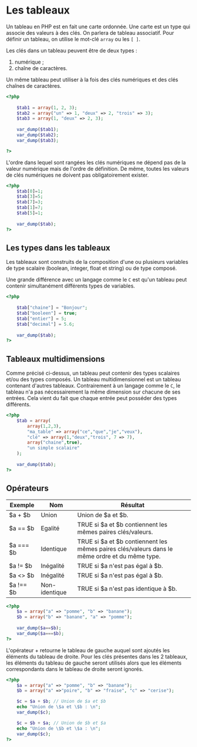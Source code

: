 # Les tableaux

Un tableau en PHP est en fait une carte ordonnée. Une carte est un type qui associe des valeurs à des clés. On parlera de tableau associatif. Pour définir un tableau, on utilise le mot-clé `array` ou les `[ ]`. 

Les clés dans un tableau peuvent être de deux types :
1. numérique ;
2. chaîne de caractères.

Un même tableau peut utiliser à la fois des clés numériques et des clés chaînes de caractères.

```php runnable
<?php
	
	$tab1 = array(1, 2, 3);
	$tab2 = array("un" => 1, "deux" => 2, "trois" => 3);
	$tab3 = array(1, "deux" => 2, 3);
	
	var_dump($tab1);
	var_dump($tab2);
	var_dump($tab3);

?>
```

L'ordre dans lequel sont rangées les clés numériques ne dépend pas de la valeur numérique mais de l'ordre de définition. De même, toutes les valeurs de clés numériques ne doivent pas obligatoirement exister.

```php runnable
<?php
	$tab[0]=1;
	$tab[3]=5;
	$tab[7]=3;
	$tab[1]=7;
	$tab[5]=1;
	
	var_dump($tab);
?>
```

## Les types dans les tableaux

Les tableaux sont construits de la composition d'une ou plusieurs variables de type scalaire (boolean, integer, float et string) ou de type composé. 

Une grande différence avec un langage comme le `C` est qu'un tableau peut contenir simultanément différents types de variables.

```php runnable
<?php
	
	$tab["chaine"] = "Bonjour";
	$tab["booleen"] = true;
	$tab["entier"] = 5;
	$tab["decimal"] = 5.6;
	
	var_dump($tab);
?>
```

## Tableaux multidimensions

Comme précisé ci-dessus, un tableau peut contenir des types scalaires et/ou des types composés. Un tableau multidimensionnel est un tableau contenant d'autres tableaux. Contrairement à un langage comme le `C`, le tableau n'a pas nécessairement la même dimension sur chacune de ses entrées. Cela vient du fait que chaque entrée peut posséder des types différents.

```php runnable
<?php
	$tab = array(
		array(1,2,3),
		"ma_table" => array("ce","que","je","veux"),
		"clé" => array(1,"deux","trois", 7 => 7),
		array("chaine",true),
		"un simple scalaire"
	);
		
	var_dump($tab);
?>
```



## Opérateurs

|Exemple|Nom|Résultat|
|-------|---|--------|
|$a + $b|Union|Union de $a et $b.|
|$a == $b|Egalité|TRUE si $a et $b contiennent les mêmes paires clés/valeurs.|
|$a === $b|Identique|TRUE si $a et $b contiennent les mêmes paires clés/valeurs dans le même ordre et du même type.|
|$a != $b|Inégalité|TRUE si $a n'est pas égal à $b.|
|$a <> $b|Inégalité|TRUE si $a n'est pas égal à $b.|
|$a !== $b|Non-identique|TRUE si $a n'est pas identique à $b.|

```php runnable
<?php
	$a = array("a" => "pomme", "b" => "banane");
	$b = array("b" => "banane", "a" => "pomme");
	
	var_dump($a==$b);
	var_dump($a===$b);
?>
```

L'opérateur + retourne le tableau de gauche auquel sont ajoutés les éléments du tableau de droite. Pour les clés présentes dans les 2 tableaux, les éléments du tableau de gauche seront utilisés alors que les éléments correspondants dans le tableau de droite seront ignorés.

```php runnable
<?php
	$a = array("a" => "pomme", "b" => "banane");
	$b = array("a" =>"poire", "b" => "fraise", "c" => "cerise");

	$c = $a + $b; // Union de $a et $b
	echo "Union de \$a et \$b : \n";
	var_dump($c);

	$c = $b + $a; // Union de $b et $a
	echo "Union de \$b et \$a : \n";
	var_dump($c);
?>
```